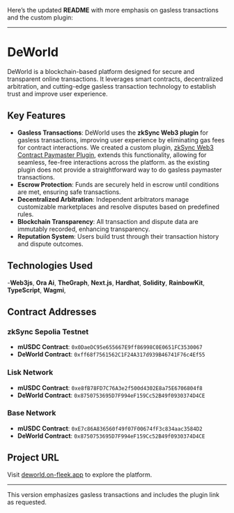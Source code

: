 Here’s the updated **README** with more emphasis on gasless transactions and the custom plugin:

---

# DeWorld

DeWorld is a blockchain-based platform designed for secure and transparent online transactions. It leverages smart contracts, decentralized arbitration, and cutting-edge gasless transaction technology to establish trust and improve user experience.

## Key Features

- **Gasless Transactions**: DeWorld uses the **zkSync Web3 plugin** for gasless transactions, improving user experience by eliminating gas fees for contract interactions. We created a custom plugin, [zkSync Web3 Contract Paymaster Plugin](https://www.npmjs.com/package/zksync-web3-contract-paymaster-plugin), extends this functionality, allowing for seamless, fee-free interactions across the platform. as the existing plugin does not provide a straightforward way to do gasless paymaster transactions.
- **Escrow Protection**: Funds are securely held in escrow until conditions are met, ensuring safe transactions.
- **Decentralized Arbitration**: Independent arbitrators manage customizable marketplaces and resolve disputes based on predefined rules.
- **Blockchain Transparency**: All transaction and dispute data are immutably recorded, enhancing transparency.
- **Reputation System**: Users build trust through their transaction history and dispute outcomes.

## Technologies Used

-**Web3js**, **Ora Ai**, **TheGraph**, **Next.js**, **Hardhat**, **Solidity**, **RainbowKit**, **TypeScript**, **Wagmi**, 

## Contract Addresses

### zkSync Sepolia Testnet
- **mUSDC Contract**: `0x0DaeDC95e655667E9ff86998C0E0651FC3530067`
- **DeWorld Contract**: `0xff68f7561562C1F24A317d939B46741F76c4Ef55`

### Lisk Network
- **mUSDC Contract**: `0xe8fB78FD7C76A3e2f500d4302E8a75E6706804f8`
- **DeWorld Contract**: `0x8750753695D7F994eF159Cc52B49f0930374D4CE`

### Base Network
- **mUSDC Contract**: `0xE7c86A836560f49f07F00674fF3c834aac3584D2`
- **DeWorld Contract**: `0x8750753695D7F994eF159Cc52B49f0930374D4CE`

## Project URL

Visit [deworld.on-fleek.app](#) to explore the platform.

---

This version emphasizes gasless transactions and includes the plugin link as requested.
